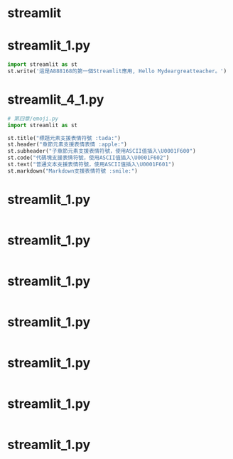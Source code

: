 # streamlit

# streamlit_1.py
```python
import streamlit as st
st.write('這是A888168的第一個Streamlit應用, Hello Mydeargreatteacher。')
```

# streamlit_4_1.py
```python
# 第四章/emoji.py
import streamlit as st

st.title("標題元素支援表情符號 :tada:")
st.header("章節元素支援表情表情 :apple:")
st.subheader("子章節元素支援表情符號，使用ASCII值插入\U0001F600")
st.code("代碼塊支援表情符號，使用ASCII值插入\U0001F602")
st.text("普通文本支援表情符號，使用ASCII值插入\U0001F601")
st.markdown("Markdown支援表情符號 :smile:")

```

# streamlit_1.py
```python

```

# streamlit_1.py
```python

```

# streamlit_1.py
```python

```

# streamlit_1.py
```python

```

# streamlit_1.py
```python

```

# streamlit_1.py
```python

```

# streamlit_1.py
```python

```
